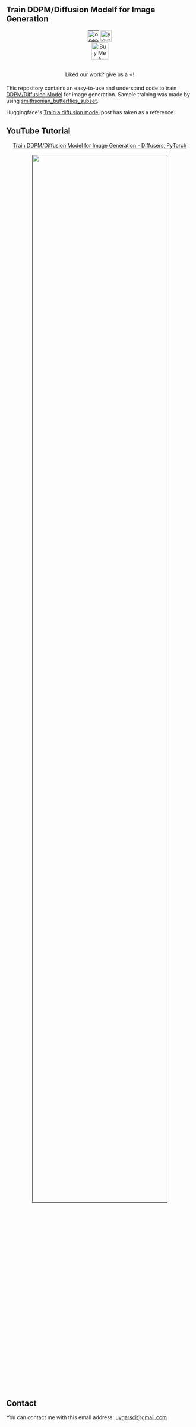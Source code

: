 ## Train DDPM/Diffusion Modelf for Image Generation

<div align="center">
    <a href="">
        <img alt="open-source-image"
		src="https://img.shields.io/badge/Open%20Source%20❤%EF%B8%8F-%2325A162.svg?style=flat"
        style="height: 30px"/>
    </a>
    <a href="https://www.youtube.com/watch?v=LGe0xhRseeg">
        <img alt="youtube-tutorial"
        src="https://img.shields.io/badge/YouTube Tutorial-%23FF0000.svg?logo=youtube&logoColor=white&style=flat"
        style="height: 30px"/>
    </a>
</div>
<div align="center">
    <a href="https://www.buymeacoffee.com/uygarkurt" target="_blank">
        <img src="https://cdn.buymeacoffee.com/buttons/v2/default-yellow.png" alt="Buy Me A Coffee" 
        style="height: 45px"/>
    </a>
</div>
<br/>
<div align="center">
    <p>Liked our work? give us a ⭐!</p>
</div>

This repository contains an easy-to-use and understand code to train [DDPM/Diffusion Model](https://arxiv.org/abs/2006.11239) for image generation. Sample training was made by using [smithsonian_butterflies_subset](https://huggingface.co/datasets/huggan/smithsonian_butterflies_subset).

Huggingface's [Train a diffusion model](https://huggingface.co/docs/diffusers/tutorials/basic_training) post has taken as a reference.

## YouTube Tutorial
<div align="center">
    <a href="">Train DDPM/Diffusion Model for Image Generation - Diffusers, PyTorch</a>
    <br>
    <br>
    <a href="">
        <img src="./assets/thumbnail.png" height="85%" width="85%%"/>
    </a>
</div>

## Contact <a class="anchor" id="contact"></a>
You can contact me with this email address: uygarsci@gmail.com
